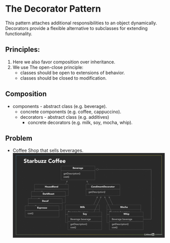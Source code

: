 # The Decorator Pattern
This pattern attaches additional responsibilities to an object dynamically. Decorators provide a flexible alternative to subclasses for extending functionality.

## Principles: 
1. Here we also favor composition over inheritance. 
2. We use The open-close principle:
    - classes should be open to extensions of behavior.
    - classes should be closed to modification.

## Composition 
- components - abstract class (e.g. beverage).
     - concrete components (e.g. coffee, cappuccino). 
     - decorators - abstract class (e.g. additives)
         - concrete decorators (e.g. milk, soy, mocha, whip). 

## Problem 
- Coffee Shop that sells beverages.
![image](img/StarbuzzCoffee.png)
